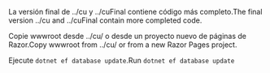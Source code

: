 <span data-ttu-id="2d3c9-101">La versión final de ../cu y ../cuFinal contiene código más completo.</span><span class="sxs-lookup"><span data-stu-id="2d3c9-101">The final version ../cu and ../cuFinal contain more completed code.</span></span>

<span data-ttu-id="2d3c9-102">Copie wwwroot desde ../cu/ o desde un proyecto nuevo de páginas de Razor.</span><span class="sxs-lookup"><span data-stu-id="2d3c9-102">Copy wwwroot from ../cu/ or from a new Razor Pages project.</span></span>

<span data-ttu-id="2d3c9-103">Ejecute `dotnet ef database update`.</span><span class="sxs-lookup"><span data-stu-id="2d3c9-103">Run `dotnet ef database update`</span></span>
